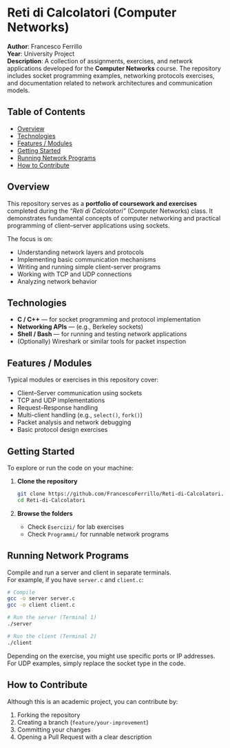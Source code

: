 # Reti di Calcolatori (Computer Networks)

**Author**: Francesco Ferrillo  
**Year**: University Project  
**Description**: A collection of assignments, exercises, and network applications developed for the **Computer Networks** course. The repository includes socket programming examples, networking protocols exercises, and documentation related to network architectures and communication models.

## Table of Contents

- [Overview](#overview)  
- [Technologies](#technologies)   
- [Features / Modules](#features--modules)  
- [Getting Started](#getting-started)  
- [Running Network Programs](#running-network-programs)  
- [How to Contribute](#how-to-contribute)    

## Overview

This repository serves as a **portfolio of coursework and exercises** completed during the *“Reti di Calcolatori”* (Computer Networks) class. It demonstrates fundamental concepts of computer networking and practical programming of client–server applications using sockets.

The focus is on:
- Understanding network layers and protocols  
- Implementing basic communication mechanisms  
- Writing and running simple client-server programs  
- Working with TCP and UDP connections  
- Analyzing network behavior

## Technologies

- **C / C++** — for socket programming and protocol implementation  
- **Networking APIs** — (e.g., Berkeley sockets)  
- **Shell / Bash** — for running and testing network applications  
- (Optionally) Wireshark or similar tools for packet inspection

## Features / Modules

Typical modules or exercises in this repository cover:

- Client–Server communication using sockets  
- TCP and UDP implementations  
- Request–Response handling  
- Multi-client handling (e.g., `select()`, `fork()`)  
- Packet analysis and network debugging  
- Basic protocol design exercises

## Getting Started

To explore or run the code on your machine:

1. **Clone the repository**
   ```bash
   git clone https://github.com/FrancescoFerrillo/Reti-di-Calcolatori.git
   cd Reti-di-Calcolatori
   ```

2. **Browse the folders**  
   - Check `Esercizi/` for lab exercises  
   - Check `Programmi/` for runnable network programs

## Running Network Programs

Compile and run a server and client in separate terminals.  
For example, if you have `server.c` and `client.c`:

```bash
# Compile
gcc -o server server.c
gcc -o client client.c

# Run the server (Terminal 1)
./server

# Run the client (Terminal 2)
./client
```

Depending on the exercise, you might use specific ports or IP addresses.  
For UDP examples, simply replace the socket type in the code.

## How to Contribute

Although this is an academic project, you can contribute by:

1. Forking the repository  
2. Creating a branch (`feature/your-improvement`)  
3. Committing your changes  
4. Opening a Pull Request with a clear description

